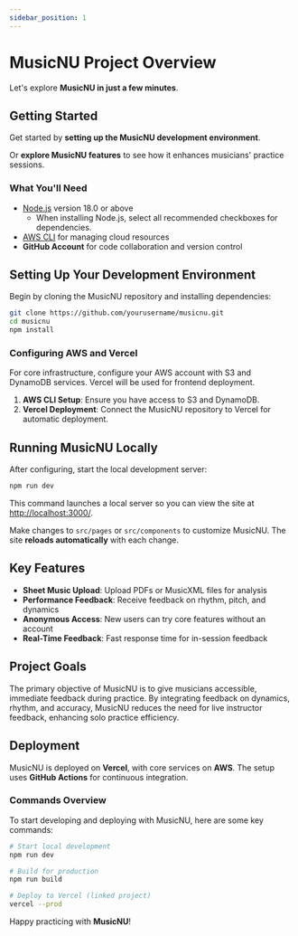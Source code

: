 ```yaml
---
sidebar_position: 1
---
```


# MusicNU Project Overview

Let's explore **MusicNU in just a few minutes**.

## Getting Started

Get started by **setting up the MusicNU development environment**.

Or **explore MusicNU features** to see how it enhances musicians' practice sessions.

### What You'll Need

- [Node.js](https://nodejs.org/en/download/) version 18.0 or above
  - When installing Node.js, select all recommended checkboxes for dependencies.
- [AWS CLI](https://aws.amazon.com/cli/) for managing cloud resources
- **GitHub Account** for code collaboration and version control

## Setting Up Your Development Environment

Begin by cloning the MusicNU repository and installing dependencies:

```bash
git clone https://github.com/yourusername/musicnu.git
cd musicnu
npm install
```

### Configuring AWS and Vercel

For core infrastructure, configure your AWS account with S3 and DynamoDB services. Vercel will be used for frontend deployment.

1. **AWS CLI Setup**: Ensure you have access to S3 and DynamoDB.
2. **Vercel Deployment**: Connect the MusicNU repository to Vercel for automatic deployment.

## Running MusicNU Locally

After configuring, start the local development server:

```bash
npm run dev
```

This command launches a local server so you can view the site at [http://localhost:3000/](http://localhost:3000/).

Make changes to `src/pages` or `src/components` to customize MusicNU. The site **reloads automatically** with each change.

## Key Features

- **Sheet Music Upload**: Upload PDFs or MusicXML files for analysis
- **Performance Feedback**: Receive feedback on rhythm, pitch, and dynamics
- **Anonymous Access**: New users can try core features without an account
- **Real-Time Feedback**: Fast response time for in-session feedback

## Project Goals

The primary objective of MusicNU is to give musicians accessible, immediate feedback during practice. By integrating feedback on dynamics, rhythm, and accuracy, MusicNU reduces the need for live instructor feedback, enhancing solo practice efficiency.

## Deployment

MusicNU is deployed on **Vercel**, with core services on **AWS**. The setup uses **GitHub Actions** for continuous integration.

### Commands Overview

To start developing and deploying with MusicNU, here are some key commands:

```bash
# Start local development
npm run dev

# Build for production
npm run build

# Deploy to Vercel (linked project)
vercel --prod
```

Happy practicing with **MusicNU**!
